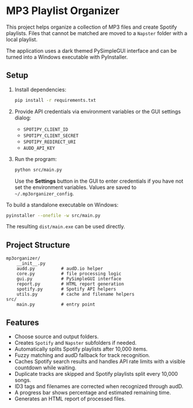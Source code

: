 # MP3 Playlist Organizer

This project helps organize a collection of MP3 files and create Spotify playlists. Files that cannot be matched are moved to a `Napster` folder with a local playlist.

The application uses a dark themed PySimpleGUI interface and can be turned into a Windows executable with PyInstaller.

## Setup

1. Install dependencies:
   ```bash
   pip install -r requirements.txt
   ```
2. Provide API credentials via environment variables or the GUI settings dialog:
   - `SPOTIPY_CLIENT_ID`
   - `SPOTIPY_CLIENT_SECRET`
   - `SPOTIPY_REDIRECT_URI`
   - `AUDD_API_KEY`

3. Run the program:
   ```bash
   python src/main.py
   ```
   Use the **Settings** button in the GUI to enter credentials if you have not
   set the environment variables. Values are saved to `~/.mp3organizer_config`.

To build a standalone executable on Windows:
```bash
pyinstaller --onefile -w src/main.py
```
The resulting `dist/main.exe` can be used directly.

## Project Structure

```
mp3organizer/
    __init__.py
    audd.py          # audD.io helper
    core.py          # file processing logic
    gui.py           # PySimpleGUI interface
    report.py        # HTML report generation
    spotify.py       # Spotify API helpers
    utils.py         # cache and filename helpers
src/
    main.py          # entry point
```

## Features

- Choose source and output folders.
- Creates `Spotify` and `Napster` subfolders if needed.
- Automatically splits Spotify playlists after 10,000 items.
- Fuzzy matching and audD fallback for track recognition.
- Caches Spotify search results and handles API rate limits with a visible
  countdown while waiting.
- Duplicate tracks are skipped and Spotify playlists split every 10,000 songs.
- ID3 tags and filenames are corrected when recognized through audD.
- A progress bar shows percentage and estimated remaining time.
- Generates an HTML report of processed files.
